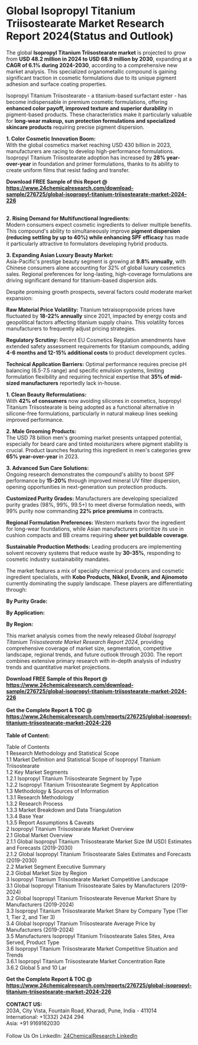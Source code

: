 <h1>Global Isopropyl Titanium Triisostearate Market Research Report 2024(Status and Outlook)</h1><p>The global <strong>Isopropyl Titanium Triisostearate market</strong> is projected to grow from <strong>USD 48.2 million in 2024 to USD 68.9 million by 2030</strong>, expanding at a <strong>CAGR of 6.1% during 2024-2030</strong>, according to a comprehensive new market analysis. This specialized organometallic compound is gaining significant traction in cosmetic formulations due to its unique pigment adhesion and surface coating properties.</p><p>Isopropyl Titanium Triisostearate - a titanium-based surfactant ester - has become indispensable in premium cosmetic formulations, offering <strong>enhanced color payoff, improved texture and superior durability</strong> in pigment-based products. These characteristics make it particularly valuable for <strong>long-wear makeup, sun protection formulations and specialized skincare products</strong> requiring precise pigment dispersion.</p><p><strong>1. Color Cosmetic Innovation Boom:</strong><br>
With the global cosmetics market reaching USD 430 billion in 2023, manufacturers are racing to develop high-performance formulations. Isopropyl Titanium Triisostearate adoption has increased by <strong>28% year-over-year</strong> in foundation and primer formulations, thanks to its ability to create uniform films that resist fading and transfer.</p><div><b>Download FREE Sample of this Report @ 
            <a href="https://www.24chemicalresearch.com/download-sample/276725/global-isopropyl-titanium-triisostearate-market-2024-226">
            https://www.24chemicalresearch.com/download-sample/276725/global-isopropyl-titanium-triisostearate-market-2024-226</a></b></div><br><p><strong>2. Rising Demand for Multifunctional Ingredients:</strong><br>
Modern consumers expect cosmetic ingredients to deliver multiple benefits. This compound's ability to simultaneously improve <strong>pigment dispersion (reducing settling by up to 40%) while enhancing SPF efficacy</strong> has made it particularly attractive to formulators developing hybrid products.</p><p><strong>3. Expanding Asian Luxury Beauty Market:</strong><br>
Asia-Pacific's prestige beauty segment is growing at <strong>9.8% annually</strong>, with Chinese consumers alone accounting for 32% of global luxury cosmetics sales. Regional preferences for long-lasting, high-coverage formulations are driving significant demand for titanium-based dispersion aids.</p><p>Despite promising growth prospects, several factors could moderate market expansion:</p><p><strong>Raw Material Price Volatility:</strong> Titanium tetraisopropoxide prices have fluctuated by <strong>18-22% annually</strong> since 2021, impacted by energy costs and geopolitical factors affecting titanium supply chains. This volatility forces manufacturers to frequently adjust pricing strategies.</p><p><strong>Regulatory Scrutiny:</strong> Recent EU Cosmetics Regulation amendments have extended safety assessment requirements for titanium compounds, adding <strong>4-6 months and 12-15% additional costs</strong> to product development cycles.</p><p><strong>Technical Application Barriers:</strong> Optimal performance requires precise pH balancing (6.5-7.5 range) and specific emulsion systems, limiting formulation flexibility and requiring technical expertise that <strong>35% of mid-sized manufacturers</strong> reportedly lack in-house.</p><p><strong>1. Clean Beauty Reformulations:</strong><br>
With <strong>42% of consumers</strong> now avoiding silicones in cosmetics, Isopropyl Titanium Triisostearate is being adopted as a functional alternative in silicone-free formulations, particularly in natural makeup lines seeking improved performance.</p><p><strong>2. Male Grooming Products:</strong><br>
The USD 78 billion men's grooming market presents untapped potential, especially for beard care and tinted moisturizers where pigment stability is crucial. Product launches featuring this ingredient in men's categories grew <strong>65% year-over-year</strong> in 2023.</p><p><strong>3. Advanced Sun Care Solutions:</strong><br>
Ongoing research demonstrates the compound's ability to boost SPF performance by <strong>15-20%</strong> through improved mineral UV filter dispersion, opening opportunities in next-generation sun protection products.</p><p><strong>Customized Purity Grades:</strong> Manufacturers are developing specialized purity grades (98%, 99%, 99.5+) to meet diverse formulation needs, with 99% purity now commanding <strong>22% price premiums</strong> in contracts.</p><p><strong>Regional Formulation Preferences:</strong> Western markets favor the ingredient for long-wear foundations, while Asian manufacturers prioritize its use in cushion compacts and BB creams requiring <strong>sheer yet buildable coverage</strong>.</p><p><strong>Sustainable Production Methods:</strong> Leading producers are implementing solvent recovery systems that reduce waste by <strong>30-35%</strong>, responding to cosmetic industry sustainability mandates.</p><p>The market features a mix of specialty chemical producers and cosmetic ingredient specialists, with <strong>Kobo Products, Nikkol, Evonik, and Ajinomoto</strong> currently dominating the supply landscape. These players are differentiating through:</p><p><strong>By Purity Grade:</strong></p><p><strong>By Application:</strong></p><p><strong>By Region:</strong></p><p>This market analysis comes from the newly released <em>Global Isopropyl Titanium Triisostearate Market Research Report 2024</em>, providing comprehensive coverage of market size, segmentation, competitive landscape, regional trends, and future outlook through 2030. The report combines extensive primary research with in-depth analysis of industry trends and quantitative market projections.</p><div><b>Download FREE Sample of this Report @ 
            <a href="https://www.24chemicalresearch.com/download-sample/276725/global-isopropyl-titanium-triisostearate-market-2024-226">
            https://www.24chemicalresearch.com/download-sample/276725/global-isopropyl-titanium-triisostearate-market-2024-226</a></b></div><br><div><b>Get the Complete Report & TOC @ 
            <a href="https://www.24chemicalresearch.com/reports/276725/global-isopropyl-titanium-triisostearate-market-2024-226">
            https://www.24chemicalresearch.com/reports/276725/global-isopropyl-titanium-triisostearate-market-2024-226</a></b></div><br>
            <b>Table of Content:</b><p>Table of Contents<br />
1 Research Methodology and Statistical Scope<br />
1.1 Market Definition and Statistical Scope of Isopropyl Titanium Triisostearate<br />
1.2 Key Market Segments<br />
1.2.1 Isopropyl Titanium Triisostearate Segment by Type<br />
1.2.2 Isopropyl Titanium Triisostearate Segment by Application<br />
1.3 Methodology & Sources of Information<br />
1.3.1 Research Methodology<br />
1.3.2 Research Process<br />
1.3.3 Market Breakdown and Data Triangulation<br />
1.3.4 Base Year<br />
1.3.5 Report Assumptions & Caveats<br />
2 Isopropyl Titanium Triisostearate Market Overview<br />
2.1 Global Market Overview<br />
2.1.1 Global Isopropyl Titanium Triisostearate Market Size (M USD) Estimates and Forecasts (2019-2030)<br />
2.1.2 Global Isopropyl Titanium Triisostearate Sales Estimates and Forecasts (2019-2030)<br />
2.2 Market Segment Executive Summary<br />
2.3 Global Market Size by Region<br />
3 Isopropyl Titanium Triisostearate Market Competitive Landscape<br />
3.1 Global Isopropyl Titanium Triisostearate Sales by Manufacturers (2019-2024)<br />
3.2 Global Isopropyl Titanium Triisostearate Revenue Market Share by Manufacturers (2019-2024)<br />
3.3 Isopropyl Titanium Triisostearate Market Share by Company Type (Tier 1, Tier 2, and Tier 3)<br />
3.4 Global Isopropyl Titanium Triisostearate Average Price by Manufacturers (2019-2024)<br />
3.5 Manufacturers Isopropyl Titanium Triisostearate Sales Sites, Area Served, Product Type<br />
3.6 Isopropyl Titanium Triisostearate Market Competitive Situation and Trends<br />
3.6.1 Isopropyl Titanium Triisostearate Market Concentration Rate<br />
3.6.2 Global 5 and 10 Lar</p><div><b>Get the Complete Report & TOC @ 
            <a href="https://www.24chemicalresearch.com/reports/276725/global-isopropyl-titanium-triisostearate-market-2024-226">
            https://www.24chemicalresearch.com/reports/276725/global-isopropyl-titanium-triisostearate-market-2024-226</a></b></div><br><b>CONTACT US:</b><br>
            203A, City Vista, Fountain Road, Kharadi, Pune, India - 411014<br>
            International: +1(332) 2424 294<br>
            Asia: +91 9169162030 <br><br>
            Follow Us On LinkedIn: <a href="https://www.linkedin.com/company/24chemicalresearch/">24ChemicalResearch LinkedIn</a>